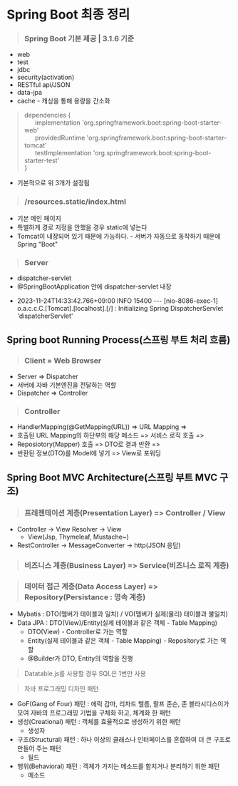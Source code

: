 # Spring Boot 최종 정리

> <h3>Spring Boot 기본 제공 | 3.1.6 기준</h3>
- web
- test
- jdbc
- security(activation)
- RESTful api/JSON
- data-jpa
- cache - 캐싱을 통해 용량을 간소화

> dependencies {<br/>
&nbsp;  &nbsp;  &nbsp; implementation 'org.springframework.boot:spring-boot-starter-web'<br/>
&nbsp;  &nbsp;  &nbsp; providedRuntime 'org.springframework.boot:spring-boot-starter-tomcat'<br/>
&nbsp;  &nbsp;  &nbsp; testImplementation 'org.springframework.boot:spring-boot-starter-test'<br/>
}
- 기본적으로 위 3개가 설정됨

> <h3>/resources.static/index.html</h3>
- 기본 메인 페이지
- 특별하게 경로 지정을 안했을 경우 static에 넣는다 
- Tomcat이 내장되어 있기 때문에 가능하다. - 서버가 자동으로 동작하기 때문에 Spring "Boot"

> <h3>Server</h3> 
- dispatcher-servlet
- @SpringBootApplication 안에 dispatcher-servlet 내장
- <p>2023-11-24T14:33:42.766+09:00  INFO 15400 --- [nio-8086-exec-1] o.a.c.c.C.[Tomcat].[localhost].[/]       : Initializing Spring DispatcherServlet 'dispatcherServlet'</p>

## Spring boot Running Process(스프링 부트 처리 흐름)
> <h3>Client = Web Browser</h3>
- Server => Dispatcher
- 서버에 자바 기본엔진을 전달하는 역할
- Dispatcher => Controller

> <h3>Controller</h3>
- HandlerMapping(@GetMapping(URL)) => URL Mapping =>
- 호출된 URL Mapping의 하단부의 해당 메소드 => 서비스 로직 호출 =>
- Reposiotory(Mapper) 호출 => DTO로 결과 반환 =>
- 반환된 정보(DTO)를 Model에 넣기 => View로 포워딩

## Spring Boot MVC Architecture(스프링 부트 MVC 구조)
> <h3>프레젠테이션 계층(Presentation Layer) => Controller / View</h3>
- Controller -> View Resolver -> View
  - View(Jsp, Thymeleaf, Mustache~)
- RestController -> MessageConverter -> http(JSON 응답)

> <h3>비즈니스 계층(Business Layer) => Service(비즈니스 로직 계층)</h3>

> <h3>데이터 접근 계층(Data Access Layer) => Repository(Persistance : 영속 계층)</h3>
- Mybatis : DTO(멤버가 테이블과 일치) / VO(멤버가 실제(물리) 테이블과 불일치)
- Data JPA : DTO(View)/Entity(실제 테이블과 같은 객체 - Table Mapping)
  - DTO(View) - Controller로 가는 역할
  - Entity(실제 테이블과 같은 객체 - Table Mapping) - Repository로 가는 역할
  - @Builder가 DTO, Entity의 역할을 진행


> Datatable.js를 사용할 경우 SQL은 1번만 사용

> 자바 프로그래밍 디자인 패턴
- GoF(Gang of Four) 패턴 : 에릭 감마, 리차드 헬름, 랄프 존슨, 존 블라시디스이가 모여 자바의 프로그래밍 기법을 구체화 하고, 체계화 한 패턴
- 생성(Creational) 패턴 : 객체를 효율적으로 생성하기 위한 패턴
  - 생성자
- 구조(Structural) 패턴 : 하나 이상의 클래스나 인터페이스를 혼합하여 더 큰 구조로 만들어 주는 패턴
  - 필드
- 행위(Behavioral) 패턴 : 객체가 가지는 메소드를 합치거나 분리하기 위한 패턴
  - 메소드